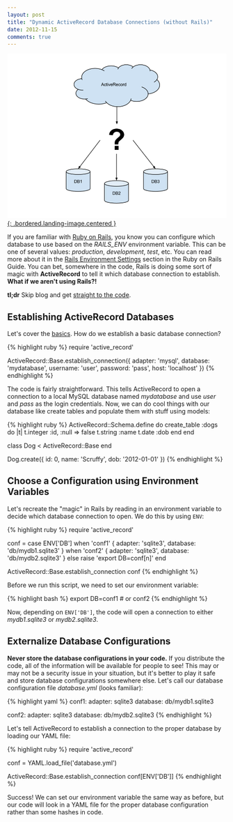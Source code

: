```yaml
---
layout: post
title: "Dynamic ActiveRecord Database Connections (without Rails)"
date: 2012-11-15
comments: true
---
```


[![Dynamic ActiveRecord](/assets/images/posts/dynamic-activerecord.png){: .bordered.landing-image.centered }](/assets/images/posts/dynamic-activerecord.png)

If you are familiar with [Ruby on Rails](http://rubyonrails.org/), you know you can configure which database to use based on the *RAILS\_ENV* environment variable. This can be one of several values: *production*, *development*, *test*, etc. You can read more about it in the [Rails Environment Settings](http://guides.rubyonrails.org/configuring.html#rails-environment-settings) section in the Ruby on Rails Guide. You can bet, somewhere in the code, Rails is doing some sort of magic with **ActiveRecord** to tell it which database connection to establish. **What if we aren't using Rails?!**

 **tl;dr** Skip blog and get [straight to the code](http://github.com/era86/dynamic_ar_connections).

## Establishing ActiveRecord Databases

Let's cover the [basics](http://api.rubyonrails.org/classes/ActiveRecord/Base.html#method-c-establish_connection).  How do we establish a basic database connection?

{% highlight ruby %}
require 'active_record'

ActiveRecord::Base.establish_connection({
  adapter:  'mysql',
  database: 'mydatabase',
  username: 'user',
  password: 'pass',
  host:     'localhost'
})
{% endhighlight %}

The code is fairly straightforward. This tells ActiveRecord to open a connection to a local MySQL database named *mydatabase* and use *user* and *pass* as the login credentials. Now, we can do cool things with our database like create tables and populate them with stuff using models:

{% highlight ruby %}
ActiveRecord::Schema.define do
  create_table :dogs do |t|
    t.integer :id, :null => false
    t.string  :name
    t.date    :dob
  end
end

class Dog < ActiveRecord::Base
end

Dog.create({
  id:   0,
  name: 'Scruffy',
  dob:  '2012-01-01'
})
{% endhighlight %}

## Choose a Configuration using Environment Variables

Let's recreate the "magic" in Rails by reading in an environment variable to decide which database connection to open. We do this by using `ENV`:

{% highlight ruby %}
require 'active_record'

conf = case ENV['DB']
when 'conf1'
  {
    adapter: 'sqlite3',
    database: 'db/mydb1.sqlite3'
  }
when 'conf2'
  {
    adapter: 'sqlite3',
    database: 'db/mydb2.sqlite3'
  }
else
  raise 'export DB=conf[n]'
end

ActiveRecord::Base.establish_connection conf
{% endhighlight %}

Before we run this script, we need to set our environment variable:

{% highlight bash %}
export DB=conf1 # or conf2
{% endhighlight %}

Now, depending on `ENV['DB']`, the code will open a connection to either *mydb1.sqlite3* or *mydb2.sqlite3*.

## Externalize Database Configurations

**Never store the database configurations in your code.** If you distribute the code, all of the information will be available for people to see! This may or may not be a security issue in your situation, but it's better to play it safe and store database configurations somewhere else. Let's call our database configuration file *database.yml* (looks familiar):

{% highlight yaml %}
conf1:
  adapter: sqlite3
  database: db/mydb1.sqlite3

conf2:
  adapter:  sqlite3
  database: db/mydb2.sqlite3
{% endhighlight %}

Let's tell ActiveRecord to establish a connection to the proper database by loading our YAML file:

{% highlight ruby %}
require 'active_record'

conf = YAML.load_file('database.yml')

ActiveRecord::Base.establish_connection conf[ENV['DB']]
{% endhighlight %}

Success! We can set our environment variable the same way as before, but our code will look in a YAML file for the proper database configuration rather than some hashes in code.
